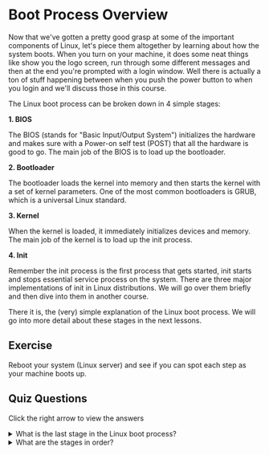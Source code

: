 # Boot Process Overview

Now that we've gotten a pretty good grasp at some of the important components of Linux, let's piece them altogether by learning about how the system boots. When you turn on your machine, it does some neat things like show you the logo screen, run through some different messages and then at the end you're prompted with a login window. Well there is actually a ton of stuff happening between when you push the power button to when you login and we'll discuss those in this course. 

The Linux boot process can be broken down in 4 simple stages: 

<b>1. BIOS</b>

The BIOS (stands for "Basic Input/Output System") initializes the hardware and makes sure with a Power-on self test (POST) that all the hardware is good to go. The main job of the BIOS is to load up the bootloader.

<b>2. Bootloader</b>

The bootloader loads the kernel into memory and then starts the kernel with a set of kernel parameters. One of the most common bootloaders is GRUB, which is a universal Linux standard. 

<b>3. Kernel</b>

When the kernel is loaded, it immediately initializes devices and memory. The main job of the kernel is to load up the init process. 

<b>4. Init</b>

Remember the init process is the first process that gets started, init starts and stops essential service process on the system. There are three major implementations of init in Linux distributions. We will go over them briefly and then dive into them in another course.

There it is, the (very) simple explanation of the Linux boot process. We will go into more detail about these stages in the next lessons.

## Exercise

Reboot your system (Linux server) and see if you can spot each step as your machine boots up. 

## Quiz Questions 

Click the right arrow to view the answers

<details>
<summary>What is the last stage in the Linux boot process?</summary>
init
</details>


<details>
<summary>What are the stages in order?</summary>
1. BIOS
2. Bootloader
3. Kernel
4. Init
</details>
